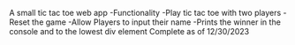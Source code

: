A small tic tac toe web app
  -Functionality
    -Play tic tac toe with two players
    -Reset the game
    -Allow Players to input their name
    -Prints the winner in the console and to the lowest div element
Complete as of 12/30/2023

